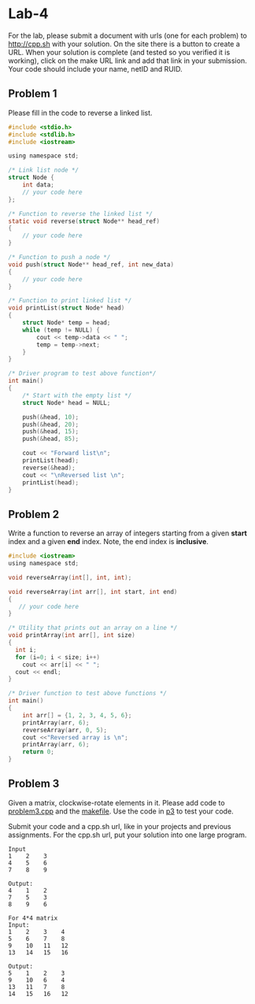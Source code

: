 # Lab-4
For the lab, please submit a document with urls (one for each problem) to http://cpp.sh with your solution. On the site there is a button to create a URL. When your solution is complete (and tested so you verified it is working), click on the make URL link and add that link in your submission. Your code should include your name, netID and RUID.


## Problem 1

Please fill in the code to reverse a linked list.

```C
#include <stdio.h> 
#include <stdlib.h> 
#include <iostream>

using namespace std;

/* Link list node */
struct Node { 
	int data; 
	// your code here
}; 

/* Function to reverse the linked list */
static void reverse(struct Node** head_ref) 
{ 
	// your code here 
} 

/* Function to push a node */
void push(struct Node** head_ref, int new_data) 
{ 
	// your code here 
} 

/* Function to print linked list */
void printList(struct Node* head) 
{ 
	struct Node* temp = head; 
	while (temp != NULL) { 
		cout << temp->data << " "; 
		temp = temp->next; 
	} 
} 

/* Driver program to test above function*/
int main() 
{ 
	/* Start with the empty list */
	struct Node* head = NULL; 

	push(&head, 10); 
	push(&head, 20); 
	push(&head, 15); 
	push(&head, 85); 

	cout << "Forward list\n"; 
	printList(head); 
	reverse(&head); 
	cout << "\nReversed list \n"; 
	printList(head); 
} 
```

## Problem 2

Write a function to reverse an array of integers starting from a given **start** index and a given **end** index.  Note, the end index is **inclusive**.  

```C
#include <iostream>
using namespace std;

void reverseArray(int[], int, int);

void reverseArray(int arr[], int start, int end) 
{ 
   // your code here    
}

/* Utility that prints out an array on a line */
void printArray(int arr[], int size)
{
  int i;
  for (i=0; i < size; i++)
    cout << arr[i] << " ";
  cout << endl;
}

/* Driver function to test above functions */
int main()
{
    int arr[] = {1, 2, 3, 4, 5, 6};
    printArray(arr, 6);
    reverseArray(arr, 0, 5);
    cout <<"Reversed array is \n";
    printArray(arr, 6);
    return 0;
}
```


## Problem 3

Given a matrix, clockwise-rotate elements in it.  Please add code to [problem3.cpp](https://github.com/jortizcs-rutgers/PM1-Spring2020-Rutgers/blob/master/lab4/p3/problem3.cpp) and the [makefile](https://github.com/jortizcs-rutgers/PM1-Spring2020-Rutgers/blob/master/lab4/p3/makefile).  Use the code in [p3](https://github.com/jortizcs-rutgers/PM1-Spring2020-Rutgers/tree/master/lab4/p3) to test your code.

Submit your code and a cpp.sh url, like in your projects and previous assignments.  For the cpp.sh url, put your solution into one large program.

```
Input
1    2    3
4    5    6
7    8    9

Output:
4    1    2
7    5    3
8    9    6

For 4*4 matrix
Input:
1    2    3    4    
5    6    7    8
9    10   11   12
13   14   15   16

Output:
5    1    2    3
9    10   6    4
13   11   7    8
14   15   16   12
```
